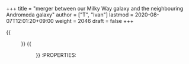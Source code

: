 +++
title = "merger between our Milky Way galaxy and the neighbouring Andromeda galaxy"
author = ["T", "Ivan"]
lastmod = 2020-08-07T12:01:20+09:00
weight = 2046
draft = false
+++

{{<figure src="/images/galaxycrash.jpg">}}
{{<figure src="/images/starforming.jpg">}}
:PROPERTIES:

